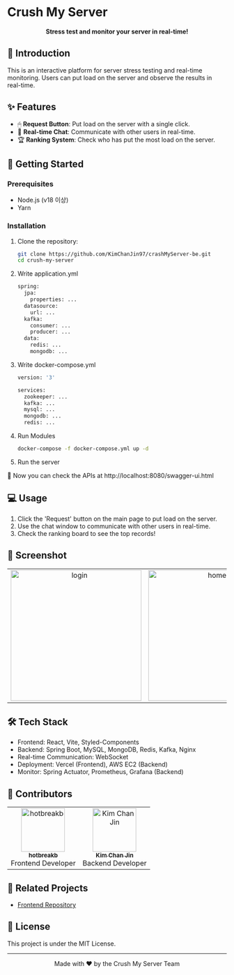 # Crush My Server

<p align="center">
 <strong>Stress test and monitor your server in real-time!</strong>
</p>

## 🎯 Introduction

This is an interactive platform for server stress testing and real-time monitoring. Users can put load on the server and observe the results in real-time.

## ✨ Features

- 🖱 **Request Button**: Put load on the server with a single click.
- 💬 **Real-time Chat**: Communicate with other users in real-time.
- 🏆 **Ranking System**: Check who has put the most load on the server.

## 🚀 Getting Started

### Prerequisites

- Node.js (v18 이상)
- Yarn

### Installation

1. Clone the repository:

   ```bash
   git clone https://github.com/KimChanJin97/crashMyServer-be.git
   cd crush-my-server
   ```

2. Write application.yml

   ```bash
   spring:
     jpa:
       properties: ...
     datasource:
       url: ...
     kafka:
       consumer: ...
       producer: ...
     data:
       redis: ...
       mongodb: ...
   ```

4. Write docker-compose.yml

   ```bash
   version: '3'

   services:
     zookeeper: ...
     kafka: ...
     mysql: ...
     mongodb: ...
     redis: ...
   ```

4. Run Modules

   ```bash
   docker-compose -f docker-compose.yml up -d
   ```

5. Run the server

🎉 Now you can check the APIs at http://localhost:8080/swagger-ui.html

## 💻 Usage

1. Click the 'Request' button on the main page to put load on the server.
2. Use the chat window to communicate with other users in real-time.
3. Check the ranking board to see the top records!

## 📸 Screenshot
<table>
  <tr>
    <td align="center">
        <img src="https://github.com/user-attachments/assets/2c05e23f-1442-435e-8496-86a9b0da46a5" width="300px;" alt="login"/>
    </td>
   <td align="center">
        <img src="https://github.com/user-attachments/assets/97d00edc-ce13-46ff-bb2f-4ab8423eed07" width="300px;" alt="home"/>
    </td>
  </tr>
</table>

## 🛠 Tech Stack

- Frontend: React, Vite, Styled-Components
- Backend: Spring Boot, MySQL, MongoDB, Redis, Kafka, Nginx
- Real-time Communication: WebSocket
- Deployment: Vercel (Frontend), AWS EC2 (Backend)
- Monitor: Spring Actuator, Prometheus, Grafana (Backend)

## 👥 Contributors

<table>
  <tr>
    <td align="center">
      <a href="https://github.com/hotbreakb">
        <img src="https://github.com/hotbreakb.png" width="100px;" alt="hotbreakb"/><br />
        <sub><b>hotbreakb</b></sub>
      </a><br />
      Frontend Developer
    </td>
    <td align="center">
      <a href="https://github.com/KimChanJin97">
        <img src="https://github.com/KimChanJin97.png" width="100px;" alt="Kim Chan Jin"/><br />
        <sub><b>Kim Chan Jin</b></sub>
      </a><br />
      Backend Developer
    </td>
  </tr>
</table>

## 🔗 Related Projects

- [Frontend Repository](https://github.com/KimChanJin97/crush-my-server-fe)

## 📄 License

This project is under the MIT License.

---

<p align="center">
  Made with ❤️ by the Crush My Server Team
</p>
